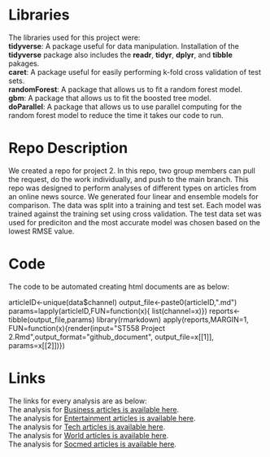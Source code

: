 # Libraries

The libraries used for this project were:   
**tidyverse**: A package useful for data manipulation.  Installation of the **tidyverse** package also includes the **readr**, **tidyr**, **dplyr**, and **tibble** pakages.      
**caret**: A package useful for easily performing k-fold cross validation of test sets.  
**randomForest**: A package that allows us to fit a random forest model.  
**gbm**: A package that allows us to fit the boosted tree model.  
**doParallel**: A package that allows us to use parallel computing for the random forest model to reduce the time it takes our code to run.    

# Repo Description

We created a repo for project 2. In this repo,  two group members can pull the request, do the work individually, and push to the main branch. This repo was designed to perform analyses of different types on articles from an online news source.  We generated four linear and ensemble models for comparison.  The data was split into a training and test set.  Each model was trained against the training set using cross validation.  The test data set was used for prediciton and the most accurate model was chosen based on the lowest RMSE value.  

# Code 

The code to be automated creating html documents are as below:

articleID<-unique(data$channel)
output_file<-paste0(articleID,".md")
params=lapply(articleID,FUN=function(x){ list(channel=x)})
reports<-tibble(output_file,params)
library(rmarkdown)
apply(reports,MARGIN=1, FUN=function(x){render(input="ST558 Project 2.Rmd",output_format="github_document", output_file=x[[1]], params=x[[2]])})



# Links
The links for every analysis are as below:  
The analysis for [Business articles is available here](bus.html).  
The analysis for [Entertainment articles is available here](entertainment.html).  
The analysis for [Tech articles is available here](tech.html).  
The analysis for [World articles is available here](world.html).  
The analysis for [Socmed articles is available here](socmed.html).  




